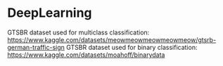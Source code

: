 # DeepLearning

GTSBR dataset used for multiclass classification:
  https://www.kaggle.com/datasets/meowmeowmeowmeowmeow/gtsrb-german-traffic-sign
GTSBR dataset used for binary classification:
  https://www.kaggle.com/datasets/moahoff/binarydata
